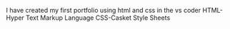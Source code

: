 I have created my first portfolio using html and css in the vs coder
HTML-Hyper Text Markup Language
CSS-Casket Style Sheets